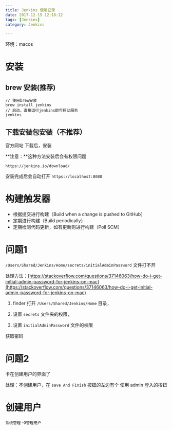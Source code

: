 ```yaml
---
title: Jenkins 使用记录
date: 2017-12-15 12:18:12
tags: [Jenkins]
category: Jenkins

---
```


环境：macos

# 安装 


## brew 安装(推荐)

```
// 使用brew安装
brew install jenkins
// 启动，直接运行jenkins即可启动服务
jenkins
```

## 下载安装包安装（不推荐）

官方网站 下载后，安装

**注意：**这种方法安装后会有权限问题

```
https://jenkins.io/download/
```

安装完成后会自动打开 `https://localhost:8080` 


# 构建触发器

- 根据提交进行构建（Build when a change is pushed to GitHub）
- 定期进行构建（Build periodically）
- 定期检测代码更新，如有更新则进行构建（Poll SCM）

# 问题1

`/Users/Shared/Jenkins/Home/secrets/initialAdminPassword` 文件打不开

处理方法：[https://stackoverflow.com/questions/37146063/how-do-i-get-initial-admin-password-for-jenkins-on-mac](https://stackoverflow.com/questions/37146063/how-do-i-get-initial-admin-password-for-jenkins-on-mac)

1. finder 打开 `/Users/Shared/Jenkins/Home` 目录，

2. 设置 `secrets` 文件夹的权限，

3. 设置 `initialAdminPassword` 文件的权限

获取密码


# 问题2

卡在创建用户的界面了

处理：不创建用户，在 `save And Finish` 按钮的左边有个 使用 admin 登入的按钮

# 创建用户

`系统管理` -》`管理用户`



